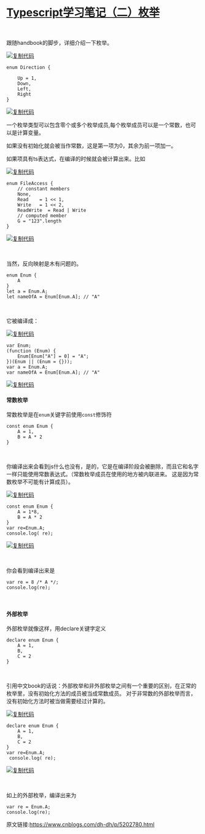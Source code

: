 # [Typescript学习笔记（二）枚举](https://www.cnblogs.com/dh-dh/p/5202780.html)

 

跟随handbook的脚步，详细介绍一下枚举。

[![复制代码](https://common.cnblogs.com/images/copycode.gif)](javascript:void(0);)

```
enum Direction {
```

```
    Up = 1,
    Down,
    Left,
    Right
}
```

[![复制代码](https://common.cnblogs.com/images/copycode.gif)](javascript:void(0);)

一个枚举类型可以包含零个或多个枚举成员,每个枚举成员可以是一个常数，也可以是计算变量。

如果没有初始化就会被当作常数，这是第一项为0，其余为前一项加一。

如果项具有ts表达式，在编译的时候就会被计算出来。比如

[![复制代码](https://common.cnblogs.com/images/copycode.gif)](javascript:void(0);)

```
enum FileAccess {
    // constant members
    None,
    Read    = 1 << 1,
    Write   = 1 << 2,
    ReadWrite  = Read | Write
    // computed member
    G = "123".length
}
```

[![复制代码](https://common.cnblogs.com/images/copycode.gif)](javascript:void(0);)

 

当然，反向映射是木有问题的。

```
enum Enum {
    A
}
let a = Enum.A;
let nameOfA = Enum[Enum.A]; // "A"
```

 

它被编译成：

[![复制代码](https://common.cnblogs.com/images/copycode.gif)](javascript:void(0);)

```
var Enum;
(function (Enum) {
    Enum[Enum["A"] = 0] = "A";
})(Enum || (Enum = {}));
var a = Enum.A;
var nameOfA = Enum[Enum.A]; // "A"
```

[![复制代码](https://common.cnblogs.com/images/copycode.gif)](javascript:void(0);)

#### 常数枚举

常数枚举是在`enum`关键字前使用`const`修饰符

```
const enum Enum {
    A = 1,
    B = A * 2
}
```

 

你编译出来会看到js什么也没有，是的，它是在编译阶段会被删除，而且它和名字一样只能使用常数表达式。（常数枚举成员在使用的地方被内联进来。 这是因为常数枚举不可能有计算成员）。

[![复制代码](https://common.cnblogs.com/images/copycode.gif)](javascript:void(0);)

```
const enum Enum {
    A = 1*8,
    B = A * 2
}
var re=Enum.A;
console.log( re);
```

[![复制代码](https://common.cnblogs.com/images/copycode.gif)](javascript:void(0);)

 

你会看到编译出来是

```
var re = 8 /* A */;
console.log(re);
```

 

#### 外部枚举

外部枚举就像这样，用declare关键字定义

```
declare enum Enum {
    A = 1,
    B,
    C = 2
}
```

 

引用中文book的话说：外部枚举和非外部枚举之间有一个重要的区别，在正常的枚举里，没有初始化方法的成员被当成常数成员。 对于非常数的外部枚举而言，没有初始化方法时被当做需要经过计算的。

[![复制代码](https://common.cnblogs.com/images/copycode.gif)](javascript:void(0);)

```
declare enum Enum {
    A = 1,
    B,
    C = 2
}
var re=Enum.A;
 console.log( re); 
```

[![复制代码](https://common.cnblogs.com/images/copycode.gif)](javascript:void(0);)

 

如上的外部枚举，编译出来为

```
var re = Enum.A;
console.log(re);
```



原文链接:https://www.cnblogs.com/dh-dh/p/5202780.html
